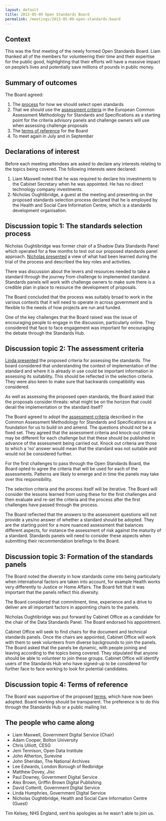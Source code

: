 ```yaml
---
layout: default
title: 2013-05-09 Open Standards Board
permalink: /meetings/2013-05-09-open-standards-board
---
```


## Context

This was the first meeting of the newly formed Open Standards Board. Liam thanked all of the members for volunteering their time and their expertise for the public good, highlighting that their efforts will have a massive impact on people’s lives and potentially save millions of pounds in public money.

## Summary of outcomes

The Board agreed:

1.  The [process](http://www.slideshare.net/DigEngHMG/open-standards-board-standards-selection-process) for how we should select open standards
2.  That we should use the [assessment criteria](https://webgate.ec.europa.eu/fpfis/mwikis/idabc-camss/index.php/CAMSS_Assessment_Criteria) in the European Common Assessment Methodology for Standards and Specifications as a starting point for the criteria advisory panels and challenge owners will use when assessing challenge proposals
3.  The [terms of reference](board-terms) for the Board
4.  To meet again in July and in September

## Declarations of interest

Before each meeting attendees are asked to declare any interests relating to the topics being covered. The following interests were declared:

1.  Liam Maxwell noted that he was required to declare his investments to the Cabinet Secretary when he was appointed. He has no direct technology company investments.
2.  Nicholas Oughtibridge, a guest at the meeting and presenting on the proposed standards selection process declared that he is employed by the Health and Social Care Information Centre, which is a standards development organisation.

## Discussion topic 1: The standards selection process

Nicholas Oughtibridge was former chair of a Shadow Data Standards Panel which operated for a few months to test out our proposed standards panel approach. [Nicholas presented](http://www.slideshare.net/DigEngHMG/open-standards-board-standards-selection-process) a view of what had been learned during the trial of the process and described the key roles and activities.

There was discussion about the levers and resources needed to take a standard through the journey from challenge to implemented standard. Standards panels will work with challenge owners to make sure there is a credible plan in place to resource the development of proposals.

The Board concluded that the process was suitably broad to work in the various contexts that it will need to operate in across government and is flexible to the needs of how projects are run and funded.

One of the key challenges that the Board raised was the issue of encouraging people to engage in the discussion, particularly online. They considered that face to face engagement was important for encouraging the debate through the Standards Hub.

## Discussion topic 2: The assessment criteria

[Linda presented](http://www.slideshare.net/DigEngHMG/open-standards-board-assessment-criteria "Assessment criteria presentation") the proposed criteria for assessing the standards. The board considered that understanding the context of implementation of the standard and where it is already in use could be important information in assessing its suitability. This should be reflected in the selection criteria. They were also keen to make sure that backwards compatibility was considered.

As well as assessing the proposed open standards, the Board asked that the proposals consider threats: what might be on the horizon that could derail the implementation or the standard itself?

The Board agreed to adopt the [assessment criteria](https://webgate.ec.europa.eu/fpfis/mwikis/idabc-camss/index.php/CAMSS_Assessment_Criteria) described in the Common Assessment Methodology for Standards and Specifications as a foundation for us to build on and amend. The questions should not be a fixed set. They agreed that the assessment criteria and knock-out criteria may be different for each challenge but that these should be published in advance of the assessment being carried out. Knock out criteria are those to which a ‘no’ answer would mean that the standard was not suitable and would not be considered further.

For the first challenges to pass through the Open Standards Board, the Board opted to agree the criteria that will be used for each of the assessments. Patterns are likely to emerge and in time the panels may take over this responsibility.

The selection criteria and the process itself will be iterative. The Board will consider the lessons learned from using these for the first challenges and then evaluate and re-set the criteria and the process after the first challenges have passed through the process.

The Board reflected that the answers to the assessment questions will not provide a yes/no answer of whether a standard should be adopted. They are the starting point for a more nuanced assessment that balances different aspects, for instance the assessment of risk against the maturity of a standard. Standards panels will need to consider these aspects when submitting their recommendation briefings to the Board.

## Discussion topic 3: Formation of the standards panels

The Board noted the diversity in how standards come into being particularly when international factors are taken into account, for example Health works very differently to Justice or Home Affairs. The Board felt that it was important that the panels reflect this diversity.

The Board considered that commitment, time, experience and a drive to deliver are all important factors in appointing chairs to the panels.

Nicholas Oughtibridge was put forward by Cabinet Office as a candidate for the chair of the Data Standards Panel. The Board endorsed his appointment.

Cabinet Office will seek to find chairs for the document and technical standards panels. Once the chairs are appointed, Cabinet Office will work with them to seek volunteers from diverse backgrounds to join the panels. The Board asked that the panels be dynamic, with people joining and leaving according to the topics being covered. They stipulated that anyone should be able to volunteer to join these groups. Cabinet Office will identify users of the Standards Hub who have signed-up to be considered for further face to face working to look for potential candidates.

## Discussion topic 4: Terms of reference

The Board was supportive of the proposed [terms](board-terms), which have now been adopted. Board working should be transparent. The preference is to do this through the Standards Hub or a public mailing list.

## The people who came along

* Liam Maxwell, Government Digital Service (Chair)
* Adam Cooper, Bolton University
* Chris Ulliott, CESG
* Jeni Tennison, Open Data Institute
* John Atherton, Surevine
* John Sheridan, The National Archives
* Lee Edwards, London Borough of Redbridge
* Matthew Dovey, Jisc
* Paul Downey, Government Digital Service
* Alex Brown, Griffin Brown Digital Publishing
* David Cotterill, Government Digital Service
* Linda Humphries, Government Digital Service
* Nicholas Oughtibridge, Health and Social Care Information Centre (Guest)

Tim Kelsey, NHS England, sent his apologies as he wasn't able to join us.
